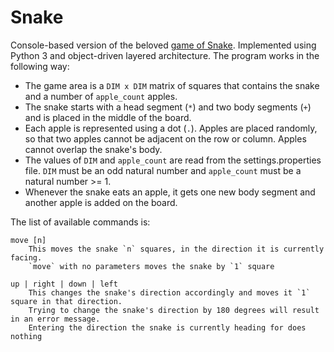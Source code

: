 # Snake
Console-based version of the beloved [game of Snake](https://www.google.com/search?q=play+snake). 
Implemented using Python 3 and object-driven layered architecture.
The program works in the following way:
   - The game area is a `DIM x DIM` matrix of squares that contains the snake and a number of `apple_count` apples. 
   - The snake starts with a head segment (`*`) and two body segments (`+`) and is placed in the middle of the board. 
   -  Each apple is represented using a dot (`.`). 
     Apples are placed randomly, so that two apples cannot be adjacent on the row or column.
     Apples cannot overlap the snake's body.
   - The values of `DIM` and `apple_count` are read from the settings.properties file.
   `DIM` must be an odd natural number and `apple_count` must be a natural number >= 1.
   - Whenever the snake eats an apple, it gets one new body segment and another apple is added on the board.

The list of available commands is:
    
    move [n]
        This moves the snake `n` squares, in the direction it is currently facing. 
        `move` with no parameters moves the snake by `1` square 
        
    up | right | down | left
        This changes the snake's direction accordingly and moves it `1` square in that direction. 
        Trying to change the snake's direction by 180 degrees will result in an error message.
        Entering the direction the snake is currently heading for does nothing
    